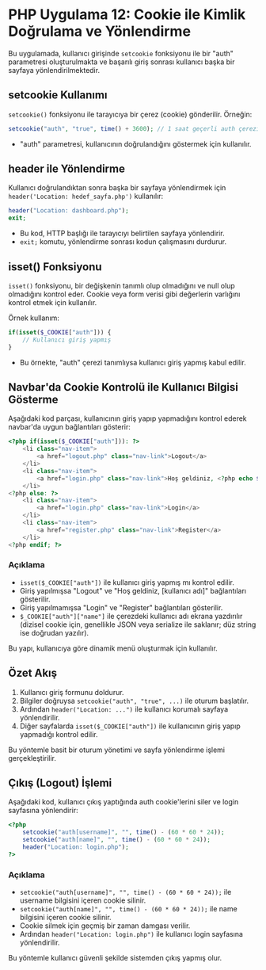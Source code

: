 # PHP Uygulama 12: Cookie ile Kimlik Doğrulama ve Yönlendirme

Bu uygulamada, kullanıcı girişinde `setcookie` fonksiyonu ile bir "auth" parametresi oluşturulmakta ve başarılı giriş sonrası kullanıcı başka bir sayfaya yönlendirilmektedir.

## setcookie Kullanımı
`setcookie()` fonksiyonu ile tarayıcıya bir çerez (cookie) gönderilir. Örneğin:
```php
setcookie("auth", "true", time() + 3600); // 1 saat geçerli auth çerezi
```
- "auth" parametresi, kullanıcının doğrulandığını göstermek için kullanılır.

## header ile Yönlendirme
Kullanıcı doğrulandıktan sonra başka bir sayfaya yönlendirmek için `header('Location: hedef_sayfa.php')` kullanılır:
```php
header("Location: dashboard.php");
exit;
```
- Bu kod, HTTP başlığı ile tarayıcıyı belirtilen sayfaya yönlendirir.
- `exit;` komutu, yönlendirme sonrası kodun çalışmasını durdurur.

## isset() Fonksiyonu
`isset()` fonksiyonu, bir değişkenin tanımlı olup olmadığını ve null olup olmadığını kontrol eder. Cookie veya form verisi gibi değerlerin varlığını kontrol etmek için kullanılır.

Örnek kullanım:
```php
if(isset($_COOKIE["auth"])) {
    // Kullanıcı giriş yapmış
}
```
- Bu örnekte, "auth" çerezi tanımlıysa kullanıcı giriş yapmış kabul edilir.

## Navbar'da Cookie Kontrolü ile Kullanıcı Bilgisi Gösterme

Aşağıdaki kod parçası, kullanıcının giriş yapıp yapmadığını kontrol ederek navbar'da uygun bağlantıları gösterir:

```php
<?php if(isset($_COOKIE["auth"])): ?>
    <li class="nav-item">
        <a href="logout.php" class="nav-link">Logout</a>
    </li>
    <li class="nav-item">
        <a href="login.php" class="nav-link">Hoş geldiniz, <?php echo $_COOKIE["auth"]["name"] ?></a>
    </li>
<?php else: ?>   
    <li class="nav-item">
        <a href="login.php" class="nav-link">Login</a>
    </li>
    <li class="nav-item">
        <a href="register.php" class="nav-link">Register</a>
    </li>
<?php endif; ?>   
```

### Açıklama
- `isset($_COOKIE["auth"])` ile kullanıcı giriş yapmış mı kontrol edilir.
- Giriş yapılmışsa "Logout" ve "Hoş geldiniz, [kullanıcı adı]" bağlantıları gösterilir.
- Giriş yapılmamışsa "Login" ve "Register" bağlantıları gösterilir.
- `$_COOKIE["auth"]["name"]` ile çerezdeki kullanıcı adı ekrana yazdırılır (dizisel cookie için, genellikle JSON veya serialize ile saklanır; düz string ise doğrudan yazılır).

Bu yapı, kullanıcıya göre dinamik menü oluşturmak için kullanılır.

## Özet Akış
1. Kullanıcı giriş formunu doldurur.
2. Bilgiler doğruysa `setcookie("auth", "true", ...)` ile oturum başlatılır.
3. Ardından `header("Location: ...")` ile kullanıcı korumalı sayfaya yönlendirilir.
4. Diğer sayfalarda `isset($_COOKIE["auth"])` ile kullanıcının giriş yapıp yapmadığı kontrol edilir.

Bu yöntemle basit bir oturum yönetimi ve sayfa yönlendirme işlemi gerçekleştirilir.

## Çıkış (Logout) İşlemi
Aşağıdaki kod, kullanıcı çıkış yaptığında auth cookie'lerini siler ve login sayfasına yönlendirir:

```php
<?php
    setcookie("auth[username]", "", time() - (60 * 60 * 24));
    setcookie("auth[name]", "", time() - (60 * 60 * 24));
    header("Location: login.php");
?>
```

### Açıklama
- `setcookie("auth[username]", "", time() - (60 * 60 * 24));` ile username bilgisini içeren cookie silinir.
- `setcookie("auth[name]", "", time() - (60 * 60 * 24));` ile name bilgisini içeren cookie silinir.
- Cookie silmek için geçmiş bir zaman damgası verilir.
- Ardından `header("Location: login.php")` ile kullanıcı login sayfasına yönlendirilir.

Bu yöntemle kullanıcı güvenli şekilde sistemden çıkış yapmış olur.
